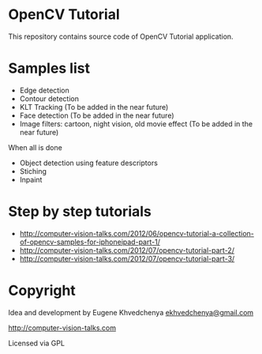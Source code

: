 OpenCV Tutorial
==========================

This repository contains source code of OpenCV Tutorial application.

Samples list
==========================
* Edge detection
* Contour detection
* KLT Tracking (To be added in the near future)
* Face detection (To be added in the near future)
* Image filters: cartoon, night vision, old movie effect (To be added in the near future)

When all is done
* Object detection using feature descriptors
* Stiching
* Inpaint

Step by step tutorials
==========================
* http://computer-vision-talks.com/2012/06/opencv-tutorial-a-collection-of-opencv-samples-for-iphoneipad-part-1/
* http://computer-vision-talks.com/2012/07/opencv-tutorial-part-2/
* http://computer-vision-talks.com/2012/07/opencv-tutorial-part-3/

Copyright
==========================
Idea and development by Eugene Khvedchenya <ekhvedchenya@gmail.com>

http://computer-vision-talks.com

Licensed via GPL